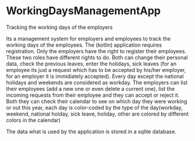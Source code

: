 # WorkingDaysManagementApp
Tracking the working days of the employers

Its a management system for employers and employees to track the working days of the employees. The (kotlin) application requires registration. 
Only the employers have the right to register their employees. These two roles have different rights to do. Both can change their personal data, check the previous leaves,
enter the holidays, sick leaves (for an employee its just a request which has to be accepted by his/her employer, for an employer it is immidiately accepted). 
Every day except the national holidays and weekends are considered as workday.
The employers can list their employees (add a new one or even delete a current one), list the incoming requests from their employee and they can accept or reject it.
Both they can check their calendar to see on which day they were working or out this year, each day is color-coded by the type of the day(workday, weekend, national holday,
sick leave, holiday, other are colored by different colors in the calendar)

The data what is used by the application is stored in a sqlite database.
